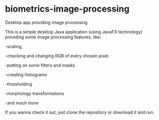 # biometrics-image-processing
Desktop app providing image processing

This is a simple desktop Java application (using JavaFX technology) providing some image processing features, like:

-scaling,

-checking and changing RGB of every chosen pixel.

-putting on some filters and masks

-creating histograms

-thresholding

-morphology transformations

-and much more

If you wanna check it out, just clone the repository or download it and run.
